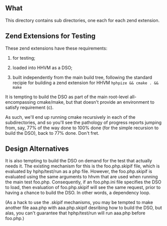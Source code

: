 ## What
This directory contains sub directories, one each for each zend extension.

## Zend Extensions for Testing
These zend extensions have these requirements:
1. for testing;

2. loaded into HHVM as a DSO;

3. built independently from the main build tree, following the standard recipie for building
  a zend extension for HHVM `hphpize && cmake . && make`

It is tempting to build the DSO as part of the main root-level
all-encompassing cmake/make, but that doesn't provide an environment to
satisfy requirement (c).

As such, we'll end up running cmake recursively in each of the
subdirectories, and so you'll see the pathology of progress reports
jumping from, say, 77% of the way done to 100% done (for the simple
recursion to build the DSO), back to 77% done.  Don't fret.

## Design Alternatives

It is also tempting to build the DSO on demand for the test that
actually needs it.  The existing mechanism for this is the foo.php.skipif
file, which is evaluated by hphp/test/run as a php file.  However, the
foo.php.skipif is evaluated using the same arguments to hhvm that are used
when running the main test foo.php.  Consequently, if an foo.php.ini
file specifies the DSO to load, then evaluation of foo.php.skipif
will see the same request, prior to having a chance to build the DSO.
In other words, a dependency loop.

(As a hack to use the .skipif mechanisms, you may be tempted to make another
file aaa.php with aaa.php.skipif desribing how to build the DSO, but alas,
you can't guarantee that hphp/test/run will run aaa.php before foo.php.)
